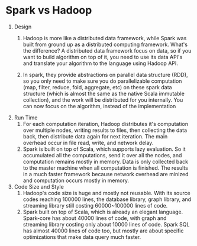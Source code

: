 # Spark vs Hadoop

1. Design
   1. Hadoop is more like a distributed data framework, while Spark was built from ground up as a distributed computing framework. What's the difference? A distributed data framework focus on data, so if you want to build algorithm on top of it, you need to use its data API's and translate your algorithm to the language using Hadoop API. 

   2. In spark, they provide abstractions on parallel data structure \(RDD\), so you only need to make sure you do parallelizable computation \(map, filter, reduce, fold, aggregate, etc\) on these spark data structure \(which is almost the same as the native Scala immutable collection\), and the work will be distributed for you internally. You can now focus on the algorithm, instead of the implementation
2. Run Time
   1. For each computation iteration, Hadoop distributes it's computation over multiple nodes, writing results to files, then collecting the data back, then distribute data again for next iteration. The main overhead occur in file read, write, and network delay.
   2. Spark is built on top of Scala, which supports lazy evaluation. So it accumulated all the computations, send it over all the nodes, and computation remains mostly in memory. Data is only collected back to the master machine when all computation is finished. The results in a much faster framework because network overhead are minized and computation occurs mostly in memory.
3. Code Size and Style
   1. Hadoop's code size is huge and mostly not reusable. With its source codes reaching 100000 lines, the database library, graph library, and streaming library still costing 60000~100000 lines of code.
   2. Spark built on top of Scala, which is already an elegant language. Spark-core has about 40000 lines of code, with graph and streaming library costing only about 10000 lines of code. Spark SQL has almost 40000 lines of code too, but mostly are about specific optimizations that make data query much faster.





